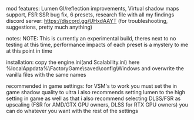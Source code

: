 mod features: Lumen GI/reflection improvements, Virtual shadow maps support, FSR SSR bug fix, 6 presets, research file with all my findings
discord server: https://discord.gg/UHxdAAYT (for troubleshooting, suggestions, pretty much anything)


notes:
NOTE: This is currently an experimental build, theres next to no testing at this time, performance impacts of each preset is a mystery to me at this point in time

installation:
copy the engine.ini(and Scalability.ini) here %localAppdata%\FactoryGame\saved\config\Windows and overwrite the vanilla files with the same names

recommended in game settings:
for VSM's to work you must set the in game shadow quality to ultra
i also recommends setting lumen to the high setting in game
as well as that i also recommend selecting DLSS/FSR as upscaling (FSR for AMD/GTX GPU owners, DLSS for RTX GPU owners)
you can do whatever you want with the rest of the settings
